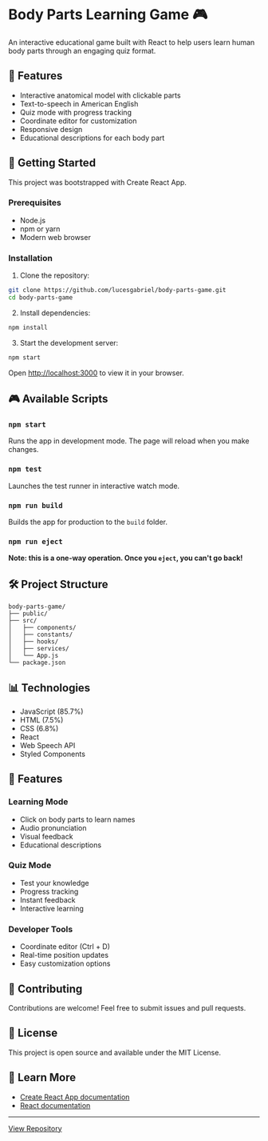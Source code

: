 # Body Parts Learning Game 🎮

An interactive educational game built with React to help users learn human body parts through an engaging quiz format.

## 🌟 Features

- Interactive anatomical model with clickable parts
- Text-to-speech in American English
- Quiz mode with progress tracking
- Coordinate editor for customization
- Responsive design
- Educational descriptions for each body part

## 🚀 Getting Started

This project was bootstrapped with Create React App.

### Prerequisites
- Node.js
- npm or yarn
- Modern web browser

### Installation

1. Clone the repository:
```bash
git clone https://github.com/lucesgabriel/body-parts-game.git
cd body-parts-game
```

2. Install dependencies:
```bash
npm install
```

3. Start the development server:
```bash
npm start
```

Open [http://localhost:3000](http://localhost:3000) to view it in your browser.

## 🎮 Available Scripts

### `npm start`
Runs the app in development mode. The page will reload when you make changes.

### `npm test`
Launches the test runner in interactive watch mode.

### `npm run build`
Builds the app for production to the `build` folder.

### `npm run eject`
**Note: this is a one-way operation. Once you `eject`, you can't go back!**

## 🛠️ Project Structure

```
body-parts-game/
├── public/
├── src/
│   ├── components/
│   ├── constants/
│   ├── hooks/
│   ├── services/
│   └── App.js
└── package.json
```

## 📊 Technologies

- JavaScript (85.7%)
- HTML (7.5%)
- CSS (6.8%)
- React
- Web Speech API
- Styled Components

## 🎯 Features

### Learning Mode
- Click on body parts to learn names
- Audio pronunciation
- Visual feedback
- Educational descriptions

### Quiz Mode
- Test your knowledge
- Progress tracking
- Instant feedback
- Interactive learning

### Developer Tools
- Coordinate editor (Ctrl + D)
- Real-time position updates
- Easy customization options

## 🤝 Contributing

Contributions are welcome! Feel free to submit issues and pull requests.

## 📄 License

This project is open source and available under the MIT License.

## 🔗 Learn More

- [Create React App documentation](https://facebook.github.io/create-react-app/docs/getting-started)
- [React documentation](https://reactjs.org/)

---

[View Repository](https://github.com/lucesgabriel/body-parts-game)
